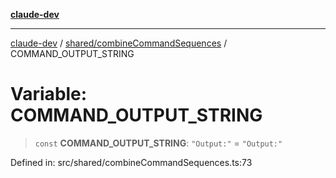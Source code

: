 [**claude-dev**](../../../README.md)

***

[claude-dev](../../../README.md) / [shared/combineCommandSequences](../README.md) / COMMAND\_OUTPUT\_STRING

# Variable: COMMAND\_OUTPUT\_STRING

> `const` **COMMAND\_OUTPUT\_STRING**: `"Output:"` = `"Output:"`

Defined in: src/shared/combineCommandSequences.ts:73

